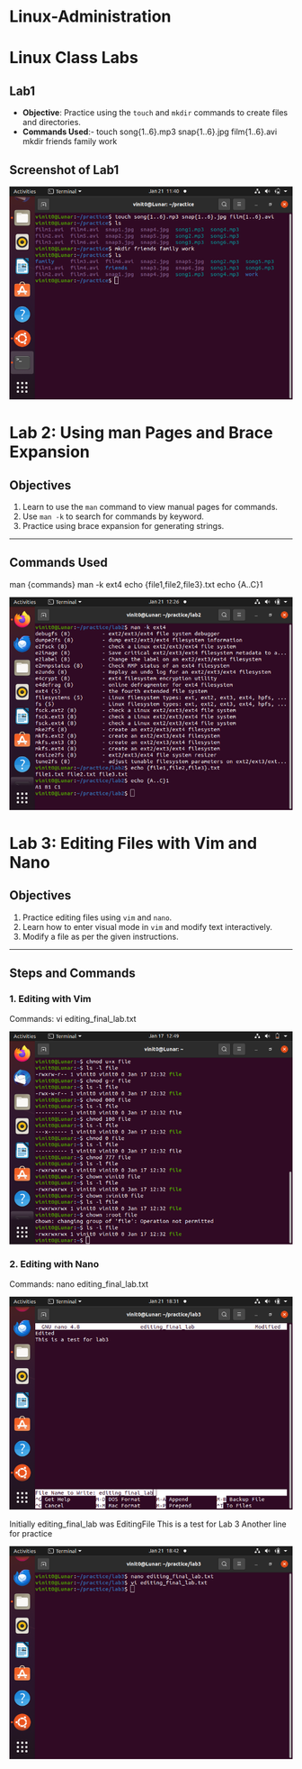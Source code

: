 # Linux-Administration

# Linux Class Labs

## Lab1
- **Objective**: Practice using the `touch` and `mkdir` commands to create files and directories.
- **Commands Used**:-
touch song{1..6}.mp3 snap{1..6}.jpg film{1..6}.avi
mkdir friends family work

## Screenshot of Lab1

![Lab1 Screenshot](Lab1/photo.png)


# Lab 2: Using man Pages and Brace Expansion

## Objectives
1. Learn to use the `man` command to view manual pages for commands.
2. Use `man -k` to search for commands by keyword.
3. Practice using brace expansion for generating strings.

---

## Commands Used
man {commands}
man -k ext4
echo {file1,file2,file3}.txt
echo {A..C}1

![Lab2 Screenshot](Lab2/imag.png)


# Lab 3: Editing Files with Vim and Nano

## Objectives
1. Practice editing files using `vim` and `nano`.
2. Learn how to enter visual mode in `vim` and modify text interactively.
3. Modify a file as per the given instructions.

---

## Steps and Commands

### 1. Editing with Vim
Commands:
vi editing_final_lab.txt

![Lab3 Vim Screenshot](Lab3/imag3.png)

### 2. Editing with Nano
Commands:
nano editing_final_lab.txt

![Lab3 Vim Screenshot](Lab3/imag2.png)

Initially editing_final_lab was
EditingFile
This is a test for Lab 3
Another line for practice

![Lab3 Vim Screenshot](Lab3/imag1.png)
